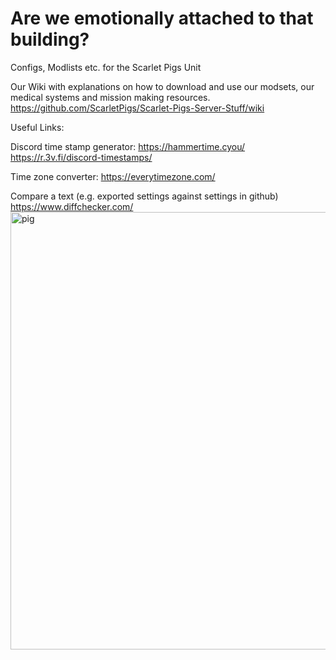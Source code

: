 # Are we emotionally attached to that building?
Configs, Modlists etc. for the Scarlet Pigs Unit

Our Wiki with explanations on how to download and use our modsets, our medical systems and mission making resources.
https://github.com/ScarletPigs/Scarlet-Pigs-Server-Stuff/wiki

Useful Links:

Discord time stamp generator:
https://hammertime.cyou/
https://r.3v.fi/discord-timestamps/

Time zone converter:
https://everytimezone.com/

Compare a text (e.g. exported settings against settings in github)
https://www.diffchecker.com/
<img width="700" alt="pig" src="https://user-images.githubusercontent.com/96945503/191259807-f48785b6-9878-4e61-b752-32c79ebe2de8.png">
